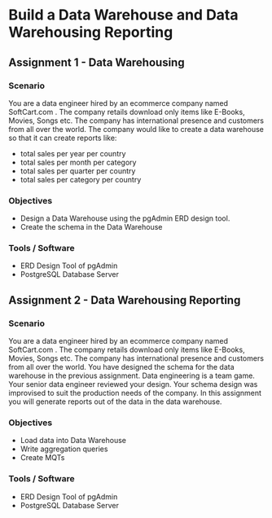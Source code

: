 # Build a Data Warehouse and Data Warehousing Reporting<br/>

## Assignment 1 - Data Warehousing<br/>

### Scenario <br/>
You are a data engineer hired by an ecommerce company named SoftCart.com . The company retails download only items like E-Books, Movies, Songs etc. The company has international presence and customers from all over the world. The company would like to create a data warehouse so that it can create reports like: <br>
* total sales per year per country
* total sales per month per category
* total sales per quarter per country
* total sales per category per country <br>

### Objectives <br/>
* Design a Data Warehouse using the pgAdmin ERD design tool.
* Create the schema in the Data Warehouse

### Tools / Software <br/>
* ERD Design Tool of pgAdmin
* PostgreSQL Database Server

## Assignment 2 - Data Warehousing Reporting<br/>

### Scenario <br/>
You are a data engineer hired by an ecommerce company named SoftCart.com . The company retails download only items like E-Books, Movies, Songs etc. The company has international presence and customers from all over the world. You have designed the schema for the data warehouse in the previous assignment. Data engineering is a team game. Your senior data engineer reviewed your design. Your schema design was improvised to suit the production needs of the company. In this assignment you will generate reports out of the data in the data warehouse. <br/>

### Objectives <br/>
* Load data into Data Warehouse
* Write aggregation queries
* Create MQTs

### Tools / Software <br/>
* ERD Design Tool of pgAdmin
* PostgreSQL Database Server
